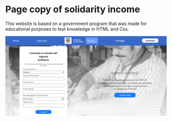 # Page copy of solidarity income

This website is based on a government program that was made for educational purposes to test knowledge in HTML and Css.

![Ingreso-Solidario](https://github.com/Brayan17king/ingresoSolidario-Html-Css/blob/master/img/solid.png)

